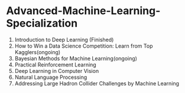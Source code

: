 # Advanced-Machine-Learning-Specialization
1. Introduction to Deep Learning (Finished)
2. How to Win a Data Science Competition: Learn from Top Kagglers(ongoing)
3. Bayesian Methods for Machine Learning(ongoing)
4. Practical Reinforcement Learning
5. Deep Learning in Computer Vision
6. Natural Language Processing
7. Addressing Large Hadron Collider Challenges by Machine Learning
